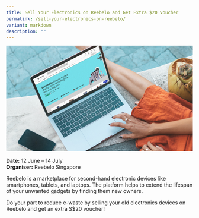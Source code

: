 ```yaml
---
title: Sell Your Electronics on Reebelo and Get Extra $20 Voucher
permalink: /sell-your-electronics-on-reebelo/
variant: markdown
description: ""
---
```

![Picture of a person using a laptop which shows Reebelo's webpage](/images/Reebelo_sell_your_old_electronics.png)

**Date:** 12 June – 14 July<br>
**Organiser:** Reebelo Singapore

Reebelo is a marketplace for second-hand electronic devices like smartphones, tablets, and laptops. The platform helps to extend the lifespan of your unwanted gadgets by finding them new owners. 

Do your part to reduce e-waste by selling your old electronics devices on Reebelo and get an extra S$20 voucher!